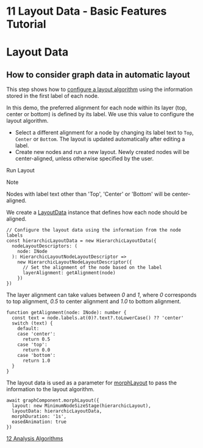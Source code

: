 <!--
 //////////////////////////////////////////////////////////////////////////////
 // @license
 // This file is part of yFiles for HTML 2.6.
 // Use is subject to license terms.
 //
 // Copyright (c) 2000-2023 by yWorks GmbH, Vor dem Kreuzberg 28,
 // 72070 Tuebingen, Germany. All rights reserved.
 //
 //////////////////////////////////////////////////////////////////////////////
-->
# 11 Layout Data - Basic Features Tutorial

# Layout Data

## How to consider graph data in automatic layout

This step shows how to [configure a layout algorithm](https://docs.yworks.com/yfileshtml/#/dguide/layout-applying_a_layout#layout-layout_data) using the information stored in the first label of each node.

In this demo, the preferred alignment for each node within its layer (top, center or bottom) is defined by its label. We use this value to configure the layout algorithm.

- Select a different alignment for a node by changing its label text to `Top`, `Center` or `Bottom`. The layout is updated automatically after editing a label.
- Create new nodes and run a new layout. Newly created nodes will be center-aligned, unless otherwise specified by the user.

Run Layout

Note

Nodes with label text other than 'Top', 'Center' or 'Bottom' will be center-aligned.

We create a [LayoutData](https://docs.yworks.com/yfileshtml/#/api/LayoutData) instance that defines how each node should be aligned.

```
// Configure the layout data using the information from the node labels
const hierarchicLayoutData = new HierarchicLayoutData({
  nodeLayoutDescriptors: (
    node: INode
  ): HierarchicLayoutNodeLayoutDescriptor =>
    new HierarchicLayoutNodeLayoutDescriptor({
      // Set the alignment of the node based on the label
      layerAlignment: getAlignment(node)
    })
})
```

The layer alignment can take values between _0_ and _1_, where _0_ corresponds to top alignment, _0.5_ to center alignment and _1.0_ to bottom alignment.

```
function getAlignment(node: INode): number {
  const text = node.labels.at(0)?.text?.toLowerCase() ?? 'center'
  switch (text) {
    default:
    case 'center':
      return 0.5
    case 'top':
      return 0.0
    case 'bottom':
      return 1.0
  }
}
```

The layout data is used as a parameter for [morphLayout](https://docs.yworks.com/yfileshtml/#/api/GraphComponent#GraphComponent-defaultmethod-morphLayout) to pass the information to the layout algorithm.

```
await graphComponent.morphLayout({
  layout: new MinimumNodeSizeStage(hierarchicLayout),
  layoutData: hierarchicLayoutData,
  morphDuration: '1s',
  easedAnimation: true
})
```

[12 Analysis Algorithms](../../tutorial-yfiles-basic-features/12-graph-analysis/index.html)
